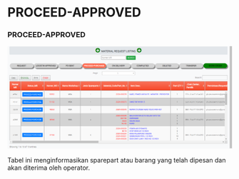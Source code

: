 # PROCEED-APPROVED

### PROCEED-APPROVED

![](../../.gitbook/assets/PURCHASE.PNG)

Tabel ini menginformasikan sparepart atau barang yang telah dipesan dan akan diterima oleh operator.
